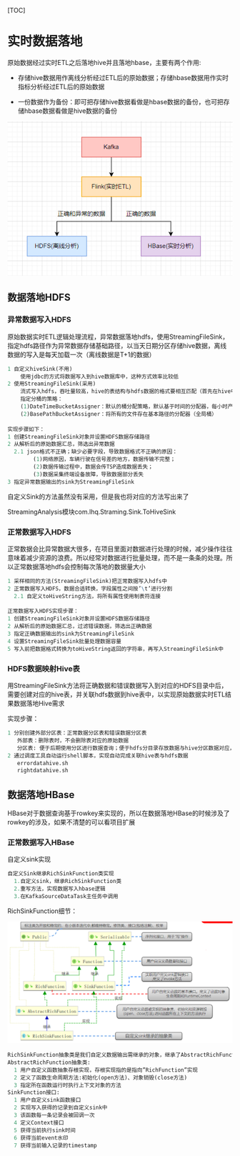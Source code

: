 [TOC]

# 实时数据落地

原始数据经过实时ETL之后落地hive并且落地hbase，主要有两个作用:

- 存储hive数据用作离线分析经过ETL后的原始数据；存储hbase数据用作实时指标分析经过ETL后的原始数据

- 一份数据作为备份：即可把存储hive数据看做是hbase数据的备份，也可把存储hbase数据看做是hive数据的备份

![Snipaste_2022-11-22_21-08-36](assets\Snipaste_2022-11-22_21-08-36.png)

## 数据落地HDFS

### 异常数据写入HDFS

原始数据实时ETL逻辑处理流程，异常数据落地hdfs，使用StreamingFileSink，指定hdfs路径作为异常数据存储基础路径，以当天日期分区存储hive数据，离线数据的写入是每天加载一次（离线数据是T+1的数据）

```mathematica
1 自定义hiveSink(不用)
    使用jdbc的方式将数据写入到hive数据库中，这种方式效率比较低
2 使用StreamingFileSink(采用)
    流式写入hdfs，吞吐量较高，hive的表结构与hdfs数据的格式要相互匹配（首先在hive中创建表），再将数据写入到hive读取的hdfs的数据路径
    指定分桶的策略：
    (1)DateTimeBucketAssigner：默认的桶分配策略，默认基于时间的分配器，每小时产生一个桶，指定时间格式：yyyy-MM-dd-HH
    (2)BasePathBucketAssigner：将所有的文件存在基本路径的分配器（全局桶）

实现步骤如下：
1 创建StreamingFileSink对象并设置HDFS数据存储路径
2 从解析后的原始数据汇总，筛选出异常数据
  2.1 json格式不正确；缺少必要字段，导致数据格式不正确的原因：
        (1)网络原因，车辆行驶在信号差的地方，数据传输不完整；
        (2)数据传输过程中，数据会传TSP造成数据丢失；
        (3)数据采集终端设备故障，导致数据部分丢失
3 指定异常数据输出的sink为StreamingFileSink
```

自定义Sink的方法虽然没有采用，但是我也将对应的方法写出来了

StreamingAnalysis模块com.lhq.Straming.Sink.ToHiveSink

### 正常数据写入HDFS

正常数据会比异常数据大很多，在项目里面对数据进行处理的时候，减少操作往往意味着减少资源的浪费。所以经常对数据进行批量处理，而不是一条条的处理。所以正常数据落地hdfs会控制每次落地的数据量大小

```mathematica
1 采样相同的方法(StreamingFileSink)把正常数据写入hdfs中
2 正常数据写入HDFS，数据合适转换，字段属性之间按’\t’进行分割
  2.1 自定义toHiveString方法，将所有属性使用制表符连接

正常数据写入HDFS实现步骤：
1 创建StreamingFileSink对象并设置HDFS数据存储路径
2 从解析后的原始数据汇总，过滤错误数据，筛选出正确数据
3 指定正确数据输出的sink为StreamingFileSink
4 设置StreamingFileSink批量处理数据容量
5 写入前把数据格式转换为toHiveString返回的字符串，再写入StreamingFileSink中
```

### HDFS数据映射Hive表

用StreamingFileSink方法将正确数据和错误数据写入到对应的HDFS目录中后，需要创建对应的hive表，并关联hdfs数据到hive表中，以实现原始数据实时ETL结果数据落地Hive需求

实现步骤：

```mathematica
1 分别创建外部分区表：正常数据分区表和错误数据分区表
   外部表：删除表时，不会删除表对应的原始数据
   分区表: 便于后期使用分区进行数据查询；便于hdfs分目录存放数据与hive分区数据对应，便于数据存放管理
2 通过调度工具自动运行shell脚本，实现自动完成关联hive表与hdfs数据
   errordatahive.sh
   rightdatahive.sh
```

## 数据落地HBase

HBase对于数据查询基于rowkey来实现的，所以在数据落地HBase的时候涉及了rowkey的涉及，如果不清楚的可以看项目扩展

### 正常数据写入HBase

自定义sink实现

```mathematica
自定义Sink继承RichSinkFunction类实现
  1.自定义sink，继承RichSinkFunction类
  2.重写方法，实现数据写入hbase逻辑
  3.在KafkaSourceDataTask主任务中调用
```

RichSinkFunction细节：

![Snipaste_2022-11-22_22-27-07](assets\Snipaste_2022-11-22_22-27-07.png)

```mathematica
RichSinkFunction抽象类是我们自定义数据输出需继承的对象，继承了AbstractRichFunction，实现了RinkFunction接口，定义了函数对象的生命周期，open、close方法，拥有不可被序列化的RuntimeContext对象
AbstractRichFunction抽象类:
  1 用户自定义函数抽象存根实现，存根实现指的是指向”RichFunction”实现
  2 定义了函数生命周期方法:初始化(open方法)、对象销毁(close方法)
  3 指定所在函数运行时执行上下文对象的方法
SinkFunction接口:
  1 用户自定义sink函数接口
  2 实现写入获得的记录到自定义sink中
  3 该函数每一条记录会被回调一次
  4 定义Context接口
  5 获得当前执行sink时间
  6 获得当前event水印
  7 获得当前输入记录的timestamp
```

